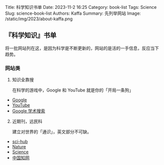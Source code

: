 Title: 科学知识书单
Date: 2023-11-2 16:25
Category: book-list
Tags: Science
Slug: science-book-list
Authors: Kaffa
Summary: 先列举网站
Image: /static/img/2023/about-kaffa.png

## 『科学知识』书单

将一批网站列在这，是因为科学是不断更新的，网站的是活的一手信息，反应当下趋势。

### 网站类

1. 知识全靠搜

    在科学的游戏中，Google 和 YouTube 就是你的「开局一条狗」

* [Google](https://www.google.com/)
* [YouTube](https://www.youtube.com/)
* [Google 学术搜索](https://scholar.google.com/)


2. 近期刊，远民科

    建立对世界的「通识」，英文部分不可缺。

* [sci-hub](https://www.scihub.net.cn/sci-hub/)
* [Nature](https://www.nature.com/)
* [Science](https://www.science.org/)
* [中国知网](https://www.cnki.net/)
    
    
  
   
